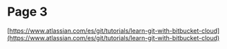 # Page 3

[https://www.atlassian.com/es/git/tutorials/learn-git-with-bitbucket-cloud](https://www.atlassian.com/es/git/tutorials/learn-git-with-bitbucket-cloud)
